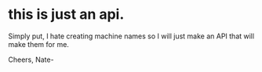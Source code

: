 # this is just an api. 

Simply put, I hate creating machine names so I will just make an API that will make them for me. 

Cheers,
Nate-